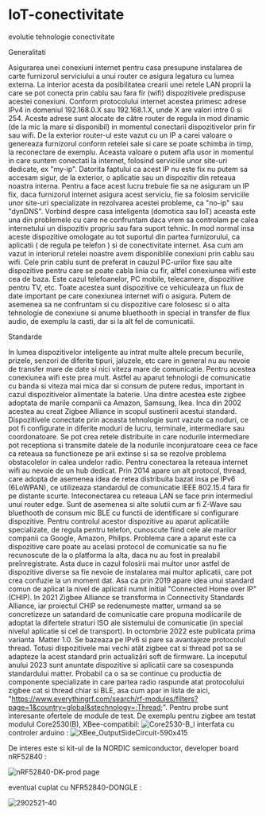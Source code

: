 # IoT-conectivitate
evolutie tehnologie conectivitate

Generalitati 

Asigurarea unei conexiuni internet pentru casa presupune instalarea de carte furnizorul serviciului a unui router ce asigura legatura cu lumea externa. La interior acesta da posibilitatea crearii unei retele LAN proprii la care se pot conecta prin cablu sau fara fir (wifi) dispozitivele predispuse acestei conexiuni. Conform protocolului internet acestea primesc adrese IPv4 in domeniul 192.168.0.X sau 192.168.1.X, unde X are valori intre 0 si 254. Aceste adrese sunt alocate de către router de regula in mod dinamic (de la mic la mare si disponibil) in momentul conectarii dispozitivelor prin fir sau wifi. De la exterior router-ul este vazut cu un IP a carei valoare o genereaza furnizorul conform retelei sale si care se poate schimba in timp, la reconectare de exemplu. 
Aceasta valoare o putem afla usor in momentul in care suntem conectati la internet, folosind serviciile unor site-uri dedicate, ex "my-ip". Datorita faptului ca acest IP nu este fix nu putem sa accesam sigur, de la exterior, o aplicatie sau un dispozitiv din reteaua noastra interna.
Pentru a face acest lucru trebuie fie sa ne asiguram un IP fix, daca furnizorul internet asigura acest serviciu, fie sa folosim serviciile unor site-uri specializate in rezolvarea acestei probleme, ca "no-ip" sau "dynDNS". Vorbind despre casa inteligenta (domotica sau IoT) aceasta este una din problemele cu care ne confruntam daca vrem sa controlam pe calea internetului un dispozitiv propriu sau fara suport tehnic. In mod normal insa aceste dispozitive omologate au tot suportul din partea furnizorului, ca aplicatii ( de regula pe telefon ) si de conectivitate internet.
Asa cum am vazut in interiorul retelei noastre avem disponiblile conexiuni prin cablu sau wifi. Cele prin cablu sunt de preferat in cauzul PC-urilor fixe sau alte dispozitive pentru care se poate cabla linia cu fir, altfel conexiunea wifi este cea de baza. Este cazul telefoanelor, PC mobile, telecamere, dispozitive pentru TV, etc. Toate acestea sunt dispozitive ce vehiculeaza un flux de date important pe care conexiunea internet wifi o asigura. 
Putem de asemenea sa ne confruntam si cu dispozitive care folosesc si o alta tehnologie de conexiune si anume bluethooth in special in transfer de flux audio, de exemplu la casti, dar si la alt fel de comunicatii. 

Standarde

In lumea dispozitivelor inteligente au intrat multe altele precum becurile, prizele, senzori de diferite tipuri, jaluzele, etc care in general nu au nevoie de transfer mare de date si nici viteza mare de comunicatie. Pentru acestea conexiunea wifi este prea mult. Astfel au aparut tehnologii de comunicatie cu banda si viteza mai mica dar si consum de putere redus, important in cazul dispozitivelor alimentate la baterie. Una dintre acestea este zigbee adoptata de marile companii ca Amazon, Samsung, Ikea. Inca din 2002 acestea au creat Zigbee Alliance in scopul sustinerii acestui standard. Dispozitivele conectate prin aceasta tehnologie sunt vazute ca noduri, ce pot fi configurate in diferite moduri de lucru, terminale, intermediare sau coordonatoare. Se pot crea retele distribuite in care nodurile intermediare pot receptiona si transmite datele de la nodurile inconjuratoare ceea ce face ca reteaua sa functioneze pe arii extinse si sa se rezolve problema obstacolelor in calea undelor radio. Pentru conectarea la reteaua internet wifi au nevoie de un hub dedicat. Prin 2014 apare un alt protocol, thread, care adopta de asemenea idea de retea distribuita bazat insa pe IPv6 (6LoWPAN), ce utilizeaza standardul de comunicatie IEEE 802.15.4 fara fir pe distante scurte. Inteconectarea cu reteaua LAN se face prin intermediul unui router edge. Sunt de asemenea si alte solutii cum ar fi Z-Wave sau bluethooth de consum mic BLE cu functii de identificare si configurare dispozitive.
Pentru controlul acestor dispozitive au aparut aplicatiile specializate, de regula pentru telefon, cunoscute fiind cele ale marilor companii ca Google, Amazon, Philips. Problema care a aparut este ca dispozitive care poate au acelasi protocol de comunicatie sa nu fie recunoscute de la o platforma la alta, daca nu au fost in prealabil preînregistrate. Asta duce in cazul folosirii mai multor unor astfel de dispozitive diverse sa fie nevoie de instalarea mai multor aplicatii, care pot crea confuzie la un moment dat. Asa ca prin 2019 apare idea unui standard comun de aplicat la nivel de aplicatii numit initial "Connected Home over IP" (CHIP). In 2021 Zigbee Alliance se transforma in Connectivity Standards Alliance, iar proiectul CHIP se redenumeste matter, urmand sa se concretizeze un satandard de comunicatie care propuna modiicarile de adoptat la difertele straturi ISO ale sistemului de comunicatie (in special nivelul aplicatie si cel de transport). In octombrie 2022 este publicata prima varianta  Matter 1.0. Se bazeaza pe IPv6 si pare sa avantajeze protocolul thread. Totusi dispozitivele mai vechi atât zigbee cat si thread pot sa se adapteze la acest standard prin actualizări soft de firmware.
La inceputul anului 2023 sunt anuntate dispozitive si aplicatii care sa cosespunda standardului matter. Probabil ca o sa se continue cu productia de componente specializate in care partea radio raspunde atat protocolului zigbee cat si thread chiar si BLE, asa cum apar in lista de aici, "https://www.everythingrf.com/search/rf-modules/filters?page=1&country=global&stechnology=;Thread;".
Pentru probe sunt interesante ofertele de module de test. De exemplu pentru zigbee am testat modulul Core2530(B), XBee-compatibil:
![Core2530-B_l](https://github.com/acican/IoT-conectivitate/assets/10486613/5e9a4cc2-ae17-403b-83e6-1c4ced260249)
interfata cu controler arduino :
![XBee_OutputSideCircuit-590x415](https://github.com/acican/IoT-conectivitate/assets/10486613/131f5698-ff8a-4fc3-9947-9c42457e73fd)

De interes este si kit-ul de la NORDIC semiconductor, developer board nRF52840 :

![nRF52840-DK-prod page](https://github.com/acican/IoT-conectivitate/assets/10486613/c362d1e5-a45a-4f3c-98d1-fde871bde2f6)

eventual cuplat cu NFR52840-DONGLE :

![2902521-40](https://github.com/acican/IoT-conectivitate/assets/10486613/467c17f8-edd0-42bc-b590-ff767a7b5d1d)

